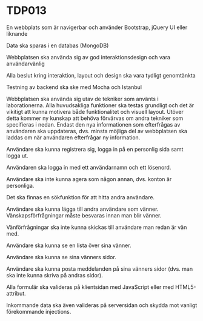 # TDP013

En webbplats som är navigerbar och använder Bootstrap, jQuery UI eller liknande

Data ska sparas i en databas (MongoDB)

Webbplatsen ska använda sig av god interaktionsdesign och vara användarvänlig

Alla beslut kring interaktion, layout och design ska vara tydligt genomtänkta

Testning av backend ska ske med Mocha och Istanbul

Webbplatsen ska använda sig utav de tekniker som använts i laborationerna. Alla huvudsakliga funktioner ska testas grundligt och det är vikitigt att kunna motivera både funktionalitet och visuell layout. Utöver detta kommer ny kunskap att behöva förvärvas om andra tekniker som specifieras i nedan.
Endast den nya informationen som efterfrågas av användaren ska uppdateras, dvs. minsta möjliga del av webbplatsen ska laddas om när användaren efterfrågar ny information.

Användare ska kunna registrera sig, logga in på en personlig sida samt logga ut.

Användaren ska logga in med ett användarnamn och ett lösenord.

Användare ska inte kunna agera som någon annan, dvs. konton är personliga.

Det ska finnas en sökfunktion för att hitta andra användare.

Användare ska kunna lägga till andra användare som vänner. Vänskapsförfrågningar måste besvaras innan man blir vänner.

Vänförfrågningar ska inte kunna skickas till användare man redan är vän med.

Användare ska kunna se en lista över sina vänner.

Användare ska kunna se sina vänners sidor.

Användare ska kunna posta meddelanden på sina vänners sidor (dvs. man ska inte kunna skriva på andras sidor).

Alla formulär ska valideras på klientsidan med JavaScript eller med HTML5-attribut.

Inkommande data ska även valideras på serversidan och skydda mot vanligt förekommande injections.

